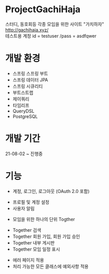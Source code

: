 # ProjectGachiHaja
스터디, 동호회등 각종 모임을 위한 사이트 "가치하자"
<br>http://gachihaja.xyz/
<br>테스트용 계정 id = testuser /pass = asdfqwer

# 개발 환경
* 스프링 스프링 부트
* 스프링 데이터 JPA 
* 스프링 시큐리티
* 부트스트랩 
* 제이쿼리 
* 타임리프
* QueryDSL 
* PostgreSQL

# 개발 기간
21-08-02 ~ 진행중

# 기능
* 계정, 로그인, 로그아웃 (OAuth 2.0 포함)
- 프로필 및 계정 설정
- 사용자 알림
* 모임을 위한 하나의 단위 Togther
- Together 검색
- Together 회원 가입, 회원 가입 승인
- Together 내부 게시판
- Together 모임 일정 표시
* 에러 페이지 적용
* 처리 가능한 모든 클래스에 예외사항 적용
